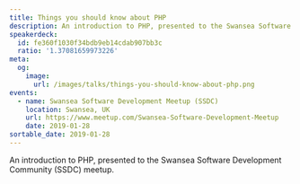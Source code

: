```yaml
---
title: Things you should know about PHP
description: An introduction to PHP, presented to the Swansea Software Development Community (SSDC) meetup.
speakerdeck:
  id: fe360f1030f34bdb9eb14cdab907bb3c
  ratio: '1.37081659973226'
meta:
  og:
    image:
      url: /images/talks/things-you-should-know-about-php.png
events:
  - name: Swansea Software Development Meetup (SSDC)
    location: Swansea, UK
    url: https://www.meetup.com/Swansea-Software-Development-Meetup
    date: 2019-01-28
sortable_date: 2019-01-28
---
```


An introduction to PHP, presented to the Swansea Software Development Community (SSDC) meetup.
